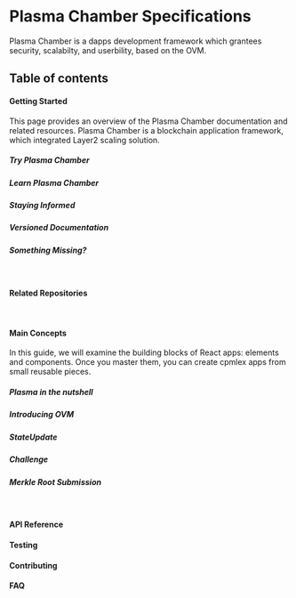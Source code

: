 # Plasma Chamber Specifications

Plasma Chamber is a dapps development framework which grantees security, scalabilty, and userbility, based on the OVM.

## Table of contents

#### Getting Started

This page provides an overview of the Plasma Chamber documentation and related resources.
Plasma Chamber is a blockchain application framework, which integrated Layer2 scaling solution.

##### Try Plasma Chamber

##### Learn Plasma Chamber

##### Staying Informed

##### Versioned Documentation

##### Something Missing?

<br>

#### Related Repositories 

<br>

#### Main Concepts

In this guide, we will examine the building blocks of React apps: elements and components. Once you master them, you can create cpmlex apps from small reusable pieces.

##### Plasma in the nutshell

##### Introducing OVM

##### StateUpdate

##### Challenge

##### Merkle Root Submission

<br>

#### API Reference

#### Testing

#### Contributing

#### FAQ
